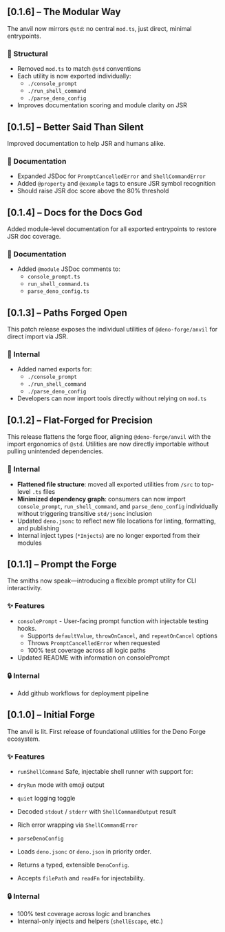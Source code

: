 ## [0.1.6] – The Modular Way

The anvil now mirrors `@std`: no central `mod.ts`, just direct, minimal entrypoints.

### 🧱 Structural

- Removed `mod.ts` to match `@std` conventions
- Each utility is now exported individually:
  - `./console_prompt`
  - `./run_shell_command`
  - `./parse_deno_config`
- Improves documentation scoring and module clarity on JSR

## [0.1.5] – Better Said Than Silent

Improved documentation to help JSR and humans alike.

### 📝 Documentation

- Expanded JSDoc for `PromptCancelledError` and `ShellCommandError`
- Added `@property` and `@example` tags to ensure JSR symbol recognition
- Should raise JSR doc score above the 80% threshold

## [0.1.4] – Docs for the Docs God

Added module-level documentation for all exported entrypoints to restore JSR doc coverage.

### 📝 Documentation

- Added `@module` JSDoc comments to:
  - `console_prompt.ts`
  - `run_shell_command.ts`
  - `parse_deno_config.ts`

## [0.1.3] – Paths Forged Open

This patch release exposes the individual utilities of `@deno-forge/anvil` for direct import via JSR.

### 🔧 Internal

- Added named exports for:
  - `./console_prompt`
  - `./run_shell_command`
  - `./parse_deno_config`
- Developers can now import tools directly without relying on `mod.ts`

## [0.1.2] – Flat-Forged for Precision

This release flattens the forge floor, aligning `@deno-forge/anvil` with the import ergonomics of `@std`. Utilities are now directly importable without pulling unintended dependencies.

### 🔧 Internal

- **Flattened file structure**: moved all exported utilities from `/src` to top-level `.ts` files
- **Minimized dependency graph**: consumers can now import `console_prompt`, `run_shell_command`, and `parse_deno_config` individually without triggering transitive `std/jsonc` inclusion
- Updated `deno.jsonc` to reflect new file locations for linting, formatting, and publishing
- Internal inject types (`*Injects`) are no longer exported from their modules

## [0.1.1] – Prompt the Forge

The smiths now speak—introducing a flexible prompt utility for CLI interactivity.

### ✨ Features

- `consolePrompt` - User-facing prompt function with injectable testing hooks.
  - Supports `defaultValue`, `throwOnCancel`, and `repeatOnCancel` options
  - Throws `PromptCancelledError` when requested
  - 100% test coverage across all logic paths
- Updated README with information on consolePrompt

### 🔒 Internal
  - Add github workflows for deployment pipeline
  
## [0.1.0] – Initial Forge

The anvil is lit. First release of foundational utilities for the Deno Forge ecosystem.

### ✨ Features

- `runShellCommand`
  Safe, injectable shell runner with support for:
- `dryRun` mode with emoji output
- `quiet` logging toggle
- Decoded `stdout` / `stderr` with `ShellCommandOutput` result
- Rich error wrapping via `ShellCommandError`

- `parseDenoConfig`
- Loads `deno.jsonc` or `deno.json` in priority order.
- Returns a typed, extensible `DenoConfig`.
- Accepts `filePath` and `readFn` for injectability.

### 🔒 Internal

- 100% test coverage across logic and branches
- Internal-only injects and helpers (`shellEscape`, etc.)
